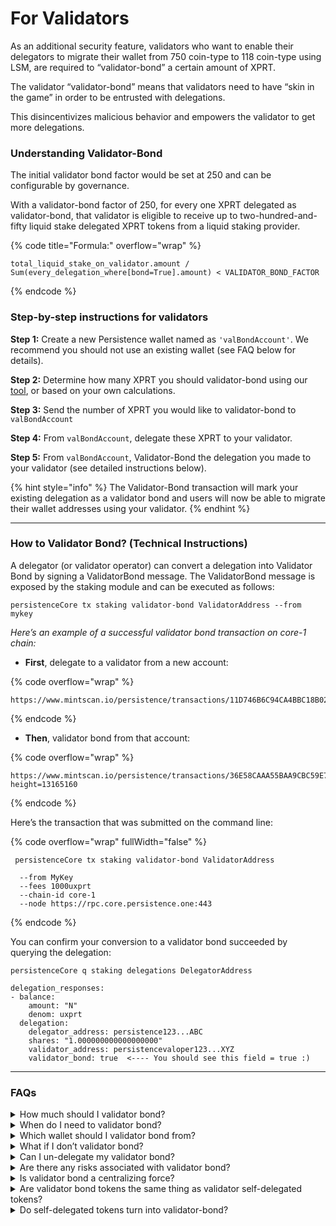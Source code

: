 # For Validators

As an additional security feature, validators who want to enable their delegators to migrate their wallet from 750 coin-type to 118 coin-type using LSM, are required to “validator-bond” a certain amount of XPRT.&#x20;

The validator “validator-bond” means that validators need to have “skin in the game” in order to be entrusted with delegations.

This disincentivizes malicious behavior and empowers the validator to get more delegations.&#x20;

### Understanding Validator-Bond

The initial validator bond factor would be set at 250 and can be configurable by governance.&#x20;

With a validator-bond factor of 250, for every one XPRT delegated as validator-bond, that validator is eligible to receive up to two-hundred-and-fifty liquid stake delegated XPRT tokens from a liquid staking provider.&#x20;

{% code title="Formula:" overflow="wrap" %}
```markup
total_liquid_stake_on_validator.amount / Sum(every_delegation_where[bond=True].amount) < VALIDATOR_BOND_FACTOR
```
{% endcode %}

### Step-by-step instructions for validators

**Step 1:** Create a new Persistence wallet named as `'valBondAccount'`. We recommend you should not use an existing wallet (see FAQ below for details).&#x20;

**Step 2:** Determine how many XPRT you should validator-bond using our [tool](https://docs.google.com/spreadsheets/d/13XXa3cHDoDsbXg7cjBRk8i0SBUBG3YoNmtKgUXCXNcI/edit#gid=83969709), or based on your own calculations.

**Step 3:** Send the number of XPRT you would like to validator-bond to `valBondAccount`

**Step 4:** From `valBondAccount`, delegate these XPRT to your validator.

**Step 5:** From `valBondAccount`, Validator-Bond the delegation you made to your validator (see detailed instructions below).&#x20;

{% hint style="info" %}
The Validator-Bond transaction will mark your existing delegation as a validator bond and users will now be able to migrate their wallet addresses using your validator.
{% endhint %}

***

### How to Validator Bond? (Technical Instructions)

A delegator (or validator operator) can convert a delegation into Validator Bond by signing a ValidatorBond message. The ValidatorBond message is exposed by the staking module and can be executed as follows:

```
persistenceCore tx staking validator-bond ValidatorAddress --from mykey  
```

_Here’s an example of a successful validator bond transaction on core-1 chain:_&#x20;

* **First**, delegate to a validator from a new account:&#x20;

{% code overflow="wrap" %}
```url
https://www.mintscan.io/persistence/transactions/11D746B6C94CA4BBC18B02F08A0024A4730BAE1ADDEFEDAFAE85EC58A7DACAA5
```
{% endcode %}

* **Then**, validator bond from that account:&#x20;

{% code overflow="wrap" %}
```url
https://www.mintscan.io/persistence/transactions/36E58CAAA55BAA9CBC59E7CD0C1F78355AE5268331DB6C23DDC5AB79E001DF0E?height=13165160
```
{% endcode %}

Here’s the transaction that was submitted on the command line:

{% code overflow="wrap" fullWidth="false" %}
```
 persistenceCore tx staking validator-bond ValidatorAddress 
 
  --from MyKey 
  --fees 1000uxprt
  --chain-id core-1
  --node https://rpc.core.persistence.one:443
```
{% endcode %}

You can confirm your conversion to a validator bond succeeded by querying the delegation:&#x20;

```
persistenceCore q staking delegations DelegatorAddress

delegation_responses:
- balance:
    amount: "N"
    denom: uxprt
  delegation:
    delegator_address: persistence123...ABC
    shares: "1.000000000000000000"
    validator_address: persistencevaloper123...XYZ
    validator_bond: true  <---- You should see this field = true :)
```

***

### FAQs

<details>

<summary>How much should I validator bond?</summary>

For every 1 XPRT you validator-bond, you will be eligible to receive up to 250 XPRT tokenized shares from delegators.&#x20;

For example, if you validator bond 1,000 XPRT, you will be eligible for 250,000 XPRT tokensized shares.&#x20;



We built a tool that recommends how much you should validator bond.&#x20;

👉 [Recommended Validator Bond Tool](https://docs.google.com/spreadsheets/d/13XXa3cHDoDsbXg7cjBRk8i0SBUBG3YoNmtKgUXCXNcI/edit#gid=83969709) 👈

</details>

<details>

<summary>When do I need to validator bond?</summary>

We recommend validator bonding immediately as users (Delegators on your validator) will attempt to migrate their wallet address coin-type from 750 to 118.

At that time, if a validator does not have sufficient validator bond, delegators will not be able to migrate. In this condition delegators can also redelegate the tokens first to a validator which has validator-bond in order to continue the migration process.&#x20;

This acts as an advance for validators to attract more delegation from users in the long run.

</details>

<details>

<summary>Which wallet should I validator bond from?</summary>

We recommend validators create a new wallet to validator bond. This can be a new seed phrase, or a wallet derived using an existing seed phrase and a new account index. New wallets are preferred for separation of delegations marked validator bond and regular delegations. There are no partial Validator Bonds: when a delegator or validator converts delegation to a particular validator into Validator Bond, their entire delegation to that validator is converted to Validator Bond.&#x20;

By creating a new wallet to validator bond, an existing delegator can mark part of their delegation as validator bond (by transferring those funds to the new address and marking it as validator bond from that address), while leaving their existing delegation unchanged.

</details>

<details>

<summary>What if I don’t validator bond?</summary>

if a validator doesn't have enough delegations marked as bond to match the Bond Factor, they won't have enough room to accept new delegations from Liquid Staking providers

</details>

<details>

<summary>Can I un-delegate my validator bond?</summary>

To convert the validator bond back into standard delegation, simply unbond or redelegate the shares. Unbonding or redelegating a validator bond reduces the amount of validator bond associated with a validator.&#x20;

The following question outlines a case when delegating your validator bond. If unstaking or delegation marked as validator-bond would cause the number of tokens delegated to that validator to exceed 250 times the validator’s resulting validator bond, then the unbonding or redelegation will fail.&#x20;

In this case, the delegator will not be able to unbond until the amount of delegated XPRT shares to the validator decreases, or the amount of validator bond to the validator increases.

</details>

<details>

<summary>Are there any risks associated with validator bond?</summary>

In the event of a slash, validator bond delegations are slashed at the same rate as standard delegations.

</details>

<details>

<summary>Is validator bond a centralizing force?</summary>

Hopefully not! Validators with less voting power require lower amounts of validator bond.&#x20;

The validator bond factor multiplier of 250 also means that the absolute size of the validator bond required isn’t too large, especially relative to the revenue validators can earn from additional delegations they receive from liquid staking providers.

</details>

<details>

<summary>Are validator bond tokens the same thing as validator self-delegated tokens?</summary>

No, they are different.&#x20;

Self-delegated tokens are delegations made by a validator operator to their own validator node. Validator bonded tokens are delegations made from any delegator to a validator node, that have been marked as Validator Bond with the validator-bond message.&#x20;

Validator bond delegations have additional unbonding restrictions (see above: “Can I undelegate my validator bond?”) relative to the validator bond.

</details>

<details>

<summary>Do self-delegated tokens turn into validator-bond?</summary>

No, they do not. To designate a delegation as validator bond, the delegator must sign a validator-bond message.

</details>
